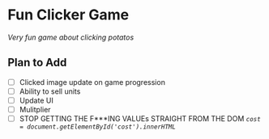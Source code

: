 # Fun Clicker Game
*Very fun game about clicking potatos*



## Plan to Add
- [ ] Clicked image update on game progression
- [ ] Ability to sell units
- [ ] Update UI
- [ ] Mulitplier
- [ ] STOP GETTING THE F***ING VALUEs STRAIGHT FROM THE DOM
*`cost = document.getElementById('cost').innerHTML`*
